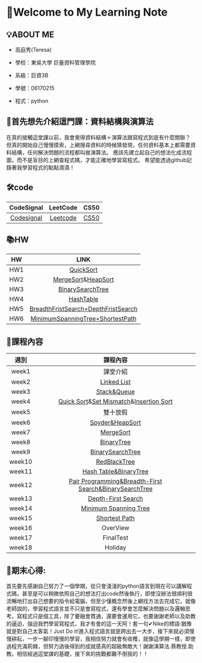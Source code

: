 # 🎉Welcome to My Learning Note 

## 💡ABOUT ME

  * 高庭秀(Teresa)
  
  * 學校：東吳大學 巨量資料管理學院
  
  * 系級：巨資3B
  
  * 學號：06170215
  
  * 程式：python
  
## 📍首先想先介紹這門課：資料結構與演算法
在真的接觸這堂課以前，我會覺得資料結構＋演算法跟寫程式到底有什麼關聯？
但真的開始自己慢慢摸索，上網搜尋資料的時候猜發現，任何資料基本上都需要資料結構，任何解決問題的流程都叫做演算法。
應該先建立起自己的想法化成流程圖，而不是盲目的上網查程式碼，才能正確地學習寫程式。
希望能透過github記錄著我學習程式的點點滴滴！


## 🛠code
| CodeSignal | LeetCode | CS50 |
| :---: | :---: | :---: |
| [Codesignal](https://github.com/Teresakao0421/teresa/tree/master/Codesignal) | [Leetcode](https://github.com/Teresakao0421/teresa/tree/master/Leetcode) | [CS50](https://github.com/Teresakao0421/teresa/tree/master/CS50)

## 📚HW
| HW        | LINK           | 
| :---: | :---: | 
| HW1 | [QuickSort](https://github.com/Teresakao0421/teresa/tree/master/HW1) |
| HW2 | [MergeSort](https://github.com/Teresakao0421/teresa/tree/master/merge%20sort)&[HeapSort](https://github.com/Teresakao0421/teresa/tree/master/heap%20sort)|
| HW3 | [BinarySearchTree](https://github.com/Teresakao0421/teresa/tree/master/HW3) | 
| HW4 | [HashTable](https://github.com/Teresakao0421/teresa/tree/master/HW4) |
| HW5 | [BreadthFristSearch+DepthFristSearch](https://github.com/Teresakao0421/teresa/tree/master/HW5) |
| HW6 | [MinimumSpanningTree+ShortestPath](https://github.com/Teresakao0421/teresa/tree/master/HW6) |

## 📖課程內容
| 週別        | 課程內容           | 
| :---: | :---: | 
| week1 | 課堂介紹 | 
| week2 | [Linked List](https://github.com/Teresakao0421/teresa/tree/master/week2) | 
| week3 | [Stack&Queue](https://github.com/Teresakao0421/teresa/tree/master/week3) | 
| week4 | [Quick Sort](https://github.com/Teresakao0421/teresa/tree/master/HW1)&[Set Mismatch](https://github.com/Teresakao0421/teresa/tree/master/code)&[Insertion Sort](https://github.com/Teresakao0421/teresa/tree/master/code) | 
| week5 | 雙十放假 | 
| week6 | [Spyder&HeapSort](https://github.com/Teresakao0421/teresa/tree/master/heap%20sort) | 
| week7 | [MergeSort](https://github.com/Teresakao0421/teresa/tree/master/merge%20sort)| 
| week8 | [BinaryTree](https://github.com/Teresakao0421/teresa/tree/master/code) | 
| week9 | [BinarySearchTree](https://github.com/Teresakao0421/teresa/tree/master/HW3) | 
| week10 | [RedBlackTree](https://github.com/Teresakao0421/teresa/tree/master/code)|
| week11 | [Hash Table&BinaryTree](https://github.com/Teresakao0421/teresa/tree/master/HW4)  |
| week12 | [Pair Programming&Breadth-First Search&BinarySearchTree](https://github.com/Teresakao0421/teresa/tree/master/HW3)              |
| week13 | [Depth-First Search](https://github.com/Teresakao0421/teresa/tree/master/HW5) |
| week14 | [Minimum Spanning Tree](https://github.com/Teresakao0421/teresa/tree/master/HW6)|
| week15 | [Shortest Path](https://github.com/Teresakao0421/teresa/tree/master/HW6)|
| week16 | OverView |
| week17 | FinalTest |
| week18 | Holiday |

## 📙期末心得:
首先要先感謝自己努力了一個學期，從只會淺淺的python語言到現在可以講解程式碼，甚至是可以稍微依照自己的想法打出code然後執行，即使沒辦法很順利很流暢地打出自己想要的指令給電腦，但至少懂概念然後上網找方法去完成它。就像老師說的，學習程式語言並不只是會寫程式，還有學會怎麼解決問題以及邏輯思考。寫程式只是個工具，除了要融會貫通，還要會運用它。也要謝謝老師以及助教的逼迫，強迫我們學習寫程式，我才有會的這一天阿！套一句✔Nike的標語:猶豫就是對自己太客氣！Just Do it!進入程式語言就是跨出去一大步，接下來就必須慢慢耕耘，一步一腳印慢慢的學習，我相信努力就會有收穫，就像這學期一樣，即使過程充滿荊棘，但努力過後得到的成就感真的超級無敵大！謝謝演算法.蔡教授.助教。相信經過這堂課的基礎，接下來的挑戰都難不倒我的！！


  
  
